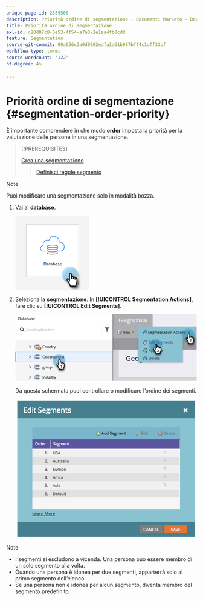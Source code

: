 ```yaml
---
unique-page-id: 2359500
description: Priorità ordine di segmentazione - Documenti Marketo - Documentazione del prodotto
title: Priorità ordine di segmentazione
exl-id: c20d07c8-5e53-4f54-a7a3-2e1aa4fb0cdd
feature: Segmentation
source-git-commit: 09a656c3a0d0002edfa1a61b987bff4c1dff33cf
workflow-type: tm+mt
source-wordcount: '122'
ht-degree: 4%

---
```


# Priorità ordine di segmentazione {#segmentation-order-priority}

È importante comprendere in che modo **order** imposta la priorità per la valutazione delle persone in una segmentazione.

>[!PREREQUISITES]
>
>[Crea una segmentazione](/help/marketo/product-docs/personalization/segmentation-and-snippets/segmentation/create-a-segmentation.md)
>>[Definisci regole segmento](/help/marketo/product-docs/personalization/segmentation-and-snippets/segmentation/define-segment-rules.md)

>[!NOTE]
>
>Puoi modificare una segmentazione solo in modalità bozza.

1. Vai al **database**.

   ![](assets/segmentation-order-priority-1.png)

1. Seleziona la **segmentazione**. In **[!UICONTROL Segmentation Actions]**, fare clic su **[!UICONTROL Edit Segments]**.

   ![](assets/segmentation-order-priority-2.png)

   Da questa schermata puoi controllare o modificare l’ordine dei segmenti.

   ![](assets/segmentation-order-priority-3.png)

>[!NOTE]
>
>* I segmenti si escludono a vicenda. Una persona può essere membro di un solo segmento alla volta.
>* Quando una persona è idonea per due segmenti, apparterrà solo al primo segmento dell’elenco.
>* Se una persona non è idonea per alcun segmento, diventa membro del segmento predefinito.
